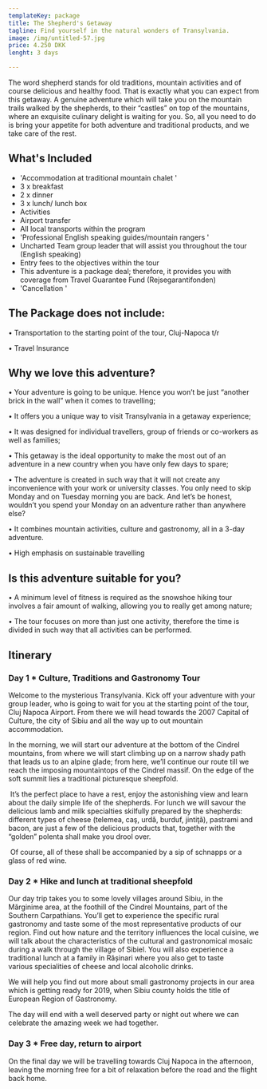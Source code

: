 ```yaml
---
templateKey: package
title: The Shepherd's Getaway
tagline: Find yourself in the natural wonders of Transylvania.
image: /img/untitled-57.jpg
price: 4.250 DKK
lenght: 3 days

---
```


The word shepherd stands for old traditions, mountain activities and of course
delicious and healthy food. That is exactly what you can expect from this
getaway. A genuine adventure which will take you on the mountain trails walked
by the shepherds, to their “castles” on top of the mountains, where an
exquisite culinary delight is waiting for you. So, all you need to do is bring
your appetite for both adventure and traditional products, and we take care of
the rest.

## What's Included

* 'Accommodation at traditional mountain chalet '
* 3 x breakfast
* 2 x dinner
* 3 x lunch/ lunch box
* Activities
* Airport transfer
* All local transports within the program
* 'Professional English speaking guides/mountain rangers '
* Uncharted Team group leader that will assist you throughout the tour
  (English speaking)
* Entry fees to the objectives within the tour
* This adventure is a package deal; therefore, it provides you with coverage
  from Travel Guarantee Fund (Rejsegarantifonden) 
* 'Cancellation '

## The Package does not include:

•	Transportation to the starting point of the tour, Cluj-Napoca t/r

•	Travel Insurance 



## Why we love this adventure?

•	Your adventure is going to be unique. Hence you won’t be just “another brick in the wall” when it comes to travelling;

•	It offers you a unique way to visit Transylvania in a getaway experience;

•	It was designed for individual travellers, group of friends or co-workers as well as families;

•	This getaway is the ideal opportunity to make the most out of an adventure in a new country when you have only few days to spare;

•	The adventure is created in such way that it will not create any inconvenience with your work or university classes. You only need to skip Monday and on Tuesday morning you are back. And let’s be honest, wouldn’t you spend your Monday on an adventure rather than anywhere else?

•	It combines mountain activities, culture and gastronomy, all in a 3-day adventure.

•	High emphasis on sustainable travelling



## Is this adventure suitable for you?

•	A minimum level of fitness is required as the snowshoe hiking tour involves a fair amount of walking, allowing you to really get among nature;

•	The tour focuses on more than just one activity, therefore the time is divided in such way that all activities can be performed.




## Itinerary
### Day 1 * Culture, Traditions and Gastronomy Tour

Welcome to the mysterious Transylvania. Kick off your adventure with your group leader, who is going to wait for you at the starting point of the tour, Cluj Napoca Airport. From there we will head towards the 2007 Capital of Culture, the city of Sibiu and all the way up to out mountain accommodation.



In the morning, we will start our adventure at the bottom of the Cindrel mountains, from where we will start climbing up on a narrow shady path that leads us to an alpine glade; from here, we’ll continue our route till we reach the imposing mountaintops of the Cindrel massif. On the edge of the soft summit lies a traditional picturesque sheepfold. 

 It’s the perfect place to have a rest, enjoy the astonishing view and learn about the daily simple life of the shepherds. For lunch we will savour the delicious lamb and milk specialties skilfully prepared by the shepherds: different types of cheese (telemea, caş, urdă, burduf, jintiţă), pastrami and bacon, are just a few of the delicious products that, together with the “golden” polenta shall make you drool over.

 Of course, all of these shall be accompanied by a sip of schnapps or a glass of red wine.   





### Day 2 * Hike and lunch at traditional sheepfold

Our day trip takes you to some lovely villages around Sibiu, in the Mărginime area, at the foothill of the Cindrel Mountains, part of the Southern Carpathians. You’ll get to experience the specific rural gastronomy and taste some of the most representative products of our region. Find out how nature and the territory influences the local cuisine, we will talk about the characteristics of the cultural and gastronomical mosaic during a walk through the village of Sibiel. You will also experience a traditional lunch at a family in Rășinari where you also get to taste various specialities of cheese and local alcoholic drinks.



We will help you find out more about small gastronomy projects in our area which is getting ready for 2019, when Sibiu county holds the title of European Region of Gastronomy.



The day will end with a well deserved party or night out where we can celebrate the amazing week we had together.



### Day 3 * Free day, return to airport

On the final day we will be travelling towards Cluj Napoca in the afternoon, leaving the morning free for a bit of relaxation before the road and the flight back home.

